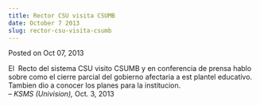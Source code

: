 ```yaml
---
title: Rector CSU visita CSUMB
date: October 7 2013
slug: rector-csu-visita-csumb
---
```


 



<span class="date">Posted on Oct 07, 2013    </span>
<p>El &#xA0;Recto del sistema CSU visito CSUMB y en conferencia de
prensa hablo sobre como el cierre parcial del gobierno afectaria a
est plantel educativo. Tambien dio a conocer los planes para la
institucion.<br>
&#x2013; <em>KSMS (Univision),</em> Oct. 3, 2013</br></p>





```
